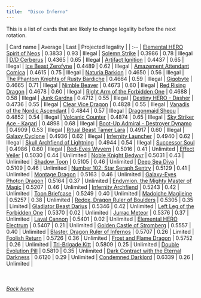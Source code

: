 ```yaml
---
title:  "Disco Inferno"
---
```


This is a list of cards that are likely to change legality before the next rotation.

| Card name | Average | Last | Projected legality |
| :-- |
[Elemental HERO Spirit of Neos](https://db.ygoprodeck.com/card/?search=Elemental%20HERO%20Spirit%20of%20Neos) | 0.3833 | 0.93 | Illegal |
[Solemn Strike](https://db.ygoprodeck.com/card/?search=Solemn%20Strike) | 0.3986 | 0.78 | Illegal |
[D/D Cerberus](https://db.ygoprodeck.com/card/?search=D/D%20Cerberus) | 0.4365 | 0.65 | Illegal |
[Artifact Ignition](https://db.ygoprodeck.com/card/?search=Artifact%20Ignition) | 0.4437 | 0.65 | Illegal |
[Ice Beast Zerofyne](https://db.ygoprodeck.com/card/?search=Ice%20Beast%20Zerofyne) | 0.4489 | 0.62 | Illegal |
[Amazement Attendant Comica](https://db.ygoprodeck.com/card/?search=Amazement%20Attendant%20Comica) | 0.4615 | 0.75 | Illegal |
[Naturia Barkion](https://db.ygoprodeck.com/card/?search=Naturia%20Barkion) | 0.4650 | 0.56 | Illegal |
[The Phantom Knights of Rusty Bardiche](https://db.ygoprodeck.com/card/?search=The%20Phantom%20Knights%20of%20Rusty%20Bardiche) | 0.4664 | 0.59 | Illegal |
[Gigobyte](https://db.ygoprodeck.com/card/?search=Gigobyte) | 0.4665 | 0.71 | Illegal |
[Nimble Beaver](https://db.ygoprodeck.com/card/?search=Nimble%20Beaver) | 0.4673 | 0.60 | Illegal |
[Red Rising Dragon](https://db.ygoprodeck.com/card/?search=Red%20Rising%20Dragon) | 0.4678 | 0.60 | Illegal |
[Right Arm of the Forbidden One](https://db.ygoprodeck.com/card/?search=Right%20Arm%20of%20the%20Forbidden%20One) | 0.4688 | 0.58 | Illegal |
[Junk Gardna](https://db.ygoprodeck.com/card/?search=Junk%20Gardna) | 0.4712 | 0.55 | Illegal |
[Destiny HERO - Dasher](https://db.ygoprodeck.com/card/?search=Destiny%20HERO%20-%20Dasher) | 0.4736 | 0.55 | Illegal |
[Clear Vice Dragon](https://db.ygoprodeck.com/card/?search=Clear%20Vice%20Dragon) | 0.4828 | 0.55 | Illegal |
[Vanadis of the Nordic Ascendant](https://db.ygoprodeck.com/card/?search=Vanadis%20of%20the%20Nordic%20Ascendant) | 0.4844 | 0.57 | Illegal |
[Dragonmaid Sheou](https://db.ygoprodeck.com/card/?search=Dragonmaid%20Sheou) | 0.4852 | 0.54 | Illegal |
[Volcanic Counter](https://db.ygoprodeck.com/card/?search=Volcanic%20Counter) | 0.4874 | 0.65 | Illegal |
[Sky Striker Ace - Kagari](https://db.ygoprodeck.com/card/?search=Sky%20Striker%20Ace%20-%20Kagari) | 0.4898 | 0.68 | Illegal |
[Boot-Up Admiral - Destroyer Dynamo](https://db.ygoprodeck.com/card/?search=Boot-Up%20Admiral%20-%20Destroyer%20Dynamo) | 0.4909 | 0.53 | Illegal |
[Ritual Beast Tamer Lara](https://db.ygoprodeck.com/card/?search=Ritual%20Beast%20Tamer%20Lara) | 0.4917 | 0.60 | Illegal |
[Galaxy Cyclone](https://db.ygoprodeck.com/card/?search=Galaxy%20Cyclone) | 0.4936 | 0.62 | Illegal |
[Infernity Launcher](https://db.ygoprodeck.com/card/?search=Infernity%20Launcher) | 0.4940 | 0.62 | Illegal |
[Skull Archfiend of Lightning](https://db.ygoprodeck.com/card/?search=Skull%20Archfiend%20of%20Lightning) | 0.4944 | 0.54 | Illegal |
[Successor Soul](https://db.ygoprodeck.com/card/?search=Successor%20Soul) | 0.4986 | 0.60 | Illegal |
[Red-Eyes Wyvern](https://db.ygoprodeck.com/card/?search=Red-Eyes%20Wyvern) | 0.5016 | 0.41 | Unlimited |
[Effect Veiler](https://db.ygoprodeck.com/card/?search=Effect%20Veiler) | 0.5030 | 0.44 | Unlimited |
[Noble Knight Bedwyr](https://db.ygoprodeck.com/card/?search=Noble%20Knight%20Bedwyr) | 0.5031 | 0.43 | Unlimited |
[Shadow Toon](https://db.ygoprodeck.com/card/?search=Shadow%20Toon) | 0.5105 | 0.46 | Unlimited |
[Deep Sea Diva](https://db.ygoprodeck.com/card/?search=Deep%20Sea%20Diva) | 0.5109 | 0.46 | Unlimited |
[Number 102: Star Seraph Sentry](https://db.ygoprodeck.com/card/?search=Number%20102:%20Star%20Seraph%20Sentry) | 0.5129 | 0.41 | Unlimited |
[Montage Dragon](https://db.ygoprodeck.com/card/?search=Montage%20Dragon) | 0.5163 | 0.46 | Unlimited |
[Galaxy-Eyes Photon Dragon](https://db.ygoprodeck.com/card/?search=Galaxy-Eyes%20Photon%20Dragon) | 0.5164 | 0.37 | Unlimited |
[Endymion, the Mighty Master of Magic](https://db.ygoprodeck.com/card/?search=Endymion,%20the%20Mighty%20Master%20of%20Magic) | 0.5207 | 0.46 | Unlimited |
[Infernity Archfiend](https://db.ygoprodeck.com/card/?search=Infernity%20Archfiend) | 0.5243 | 0.42 | Unlimited |
[Toon Briefcase](https://db.ygoprodeck.com/card/?search=Toon%20Briefcase) | 0.5249 | 0.40 | Unlimited |
[Madolche Magileine](https://db.ygoprodeck.com/card/?search=Madolche%20Magileine) | 0.5257 | 0.38 | Unlimited |
[Redox, Dragon Ruler of Boulders](https://db.ygoprodeck.com/card/?search=Redox,%20Dragon%20Ruler%20of%20Boulders) | 0.5305 | 0.35 | Limited |
[Gladiator Beast Darius](https://db.ygoprodeck.com/card/?search=Gladiator%20Beast%20Darius) | 0.5346 | 0.42 | Unlimited |
[Left Leg of the Forbidden One](https://db.ygoprodeck.com/card/?search=Left%20Leg%20of%20the%20Forbidden%20One) | 0.5370 | 0.02 | Unlimited |
[Jurrac Meteor](https://db.ygoprodeck.com/card/?search=Jurrac%20Meteor) | 0.5376 | 0.37 | Unlimited |
[Laval Cannon](https://db.ygoprodeck.com/card/?search=Laval%20Cannon) | 0.5401 | 0.02 | Unlimited |
[Elemental HERO Electrum](https://db.ygoprodeck.com/card/?search=Elemental%20HERO%20Electrum) | 0.5407 | 0.21 | Unlimited |
[Golden Castle of Stromberg](https://db.ygoprodeck.com/card/?search=Golden%20Castle%20of%20Stromberg) | 0.5557 | 0.40 | Unlimited |
[Blaster, Dragon Ruler of Infernos](https://db.ygoprodeck.com/card/?search=Blaster,%20Dragon%20Ruler%20of%20Infernos) | 0.5707 | 0.26 | Limited |
[Foolish Return](https://db.ygoprodeck.com/card/?search=Foolish%20Return) | 0.5726 | 0.36 | Unlimited |
[Frost and Flame Dragon](https://db.ygoprodeck.com/card/?search=Frost%20and%20Flame%20Dragon) | 0.5752 | 0.26 | Unlimited |
[Tri-Brigade Kitt](https://db.ygoprodeck.com/card/?search=Tri-Brigade%20Kitt) | 0.5809 | 0.25 | Unlimited |
[Double Evolution Pill](https://db.ygoprodeck.com/card/?search=Double%20Evolution%20Pill) | 0.5810 | 0.35 | Unlimited |
[Dark Contract with the Eternal Darkness](https://db.ygoprodeck.com/card/?search=Dark%20Contract%20with%20the%20Eternal%20Darkness) | 0.6120 | 0.29 | Unlimited |
[Condemned Darklord](https://db.ygoprodeck.com/card/?search=Condemned%20Darklord) | 0.6339 | 0.26 | Unlimited |

<br>

###### [Back home](index)